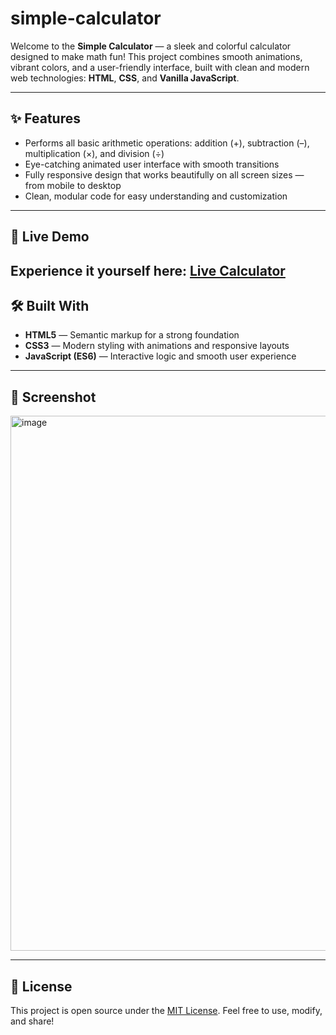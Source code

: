 # simple-calculator
Welcome to the **Simple Calculator** — a sleek and colorful calculator designed to make math fun! This project combines smooth animations, vibrant colors, and a user-friendly interface, built with clean and modern web technologies: **HTML**, **CSS**, and **Vanilla JavaScript**.

---

## ✨ Features

- Performs all basic arithmetic operations: addition (+), subtraction (–), multiplication (×), and division (÷)  
- Eye-catching animated user interface with smooth transitions  
- Fully responsive design that works beautifully on all screen sizes — from mobile to desktop  
- Clean, modular code for easy understanding and customization  

---

## 🚀 Live Demo

Experience it yourself here: [Live Calculator](https://syntaxxslinger.github.io/simple-calculator/)  
---

## 🛠️ Built With

- **HTML5** — Semantic markup for a strong foundation  
- **CSS3** — Modern styling with animations and responsive layouts  
- **JavaScript (ES6)** — Interactive logic and smooth user experience  

---

## 📸 Screenshot

<img width="1824" height="856" alt="image" src="https://github.com/user-attachments/assets/7073c72e-c43c-4fdd-86d9-c578983338ee" />

---

## 📄 License

This project is open source under the [MIT License](LICENSE). Feel free to use, modify, and share!
